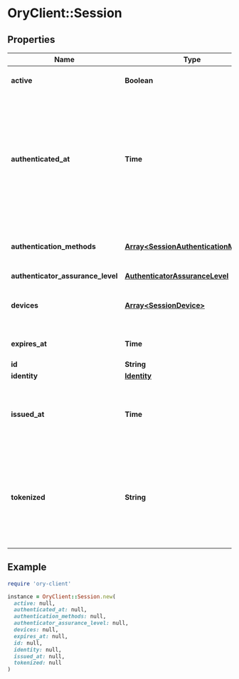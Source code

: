 # OryClient::Session

## Properties

| Name | Type | Description | Notes |
| ---- | ---- | ----------- | ----- |
| **active** | **Boolean** | Active state. If false the session is no longer active. | [optional] |
| **authenticated_at** | **Time** | The Session Authentication Timestamp  When this session was authenticated at. If multi-factor authentication was used this is the time when the last factor was authenticated (e.g. the TOTP code challenge was completed). | [optional] |
| **authentication_methods** | [**Array&lt;SessionAuthenticationMethod&gt;**](SessionAuthenticationMethod.md) | A list of authenticators which were used to authenticate the session. | [optional] |
| **authenticator_assurance_level** | [**AuthenticatorAssuranceLevel**](AuthenticatorAssuranceLevel.md) |  | [optional] |
| **devices** | [**Array&lt;SessionDevice&gt;**](SessionDevice.md) | Devices has history of all endpoints where the session was used | [optional] |
| **expires_at** | **Time** | The Session Expiry  When this session expires at. | [optional] |
| **id** | **String** | Session ID |  |
| **identity** | [**Identity**](Identity.md) |  | [optional] |
| **issued_at** | **Time** | The Session Issuance Timestamp  When this session was issued at. Usually equal or close to &#x60;authenticated_at&#x60;. | [optional] |
| **tokenized** | **String** | Tokenized is the tokenized (e.g. JWT) version of the session.  It is only set when the &#x60;tokenize_as&#x60; query parameter was set to a valid tokenize template during calls to &#x60;/session/whoami&#x60;. | [optional] |

## Example

```ruby
require 'ory-client'

instance = OryClient::Session.new(
  active: null,
  authenticated_at: null,
  authentication_methods: null,
  authenticator_assurance_level: null,
  devices: null,
  expires_at: null,
  id: null,
  identity: null,
  issued_at: null,
  tokenized: null
)
```

